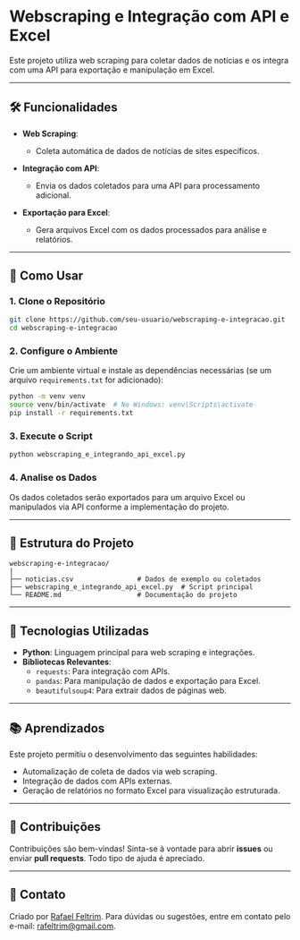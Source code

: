 # Webscraping e Integração com API e Excel

Este projeto utiliza web scraping para coletar dados de notícias e os integra com uma API para exportação e manipulação em Excel.

---

## 🛠️ Funcionalidades

- **Web Scraping**:
  - Coleta automática de dados de notícias de sites específicos.
  
- **Integração com API**:
  - Envia os dados coletados para uma API para processamento adicional.

- **Exportação para Excel**:
  - Gera arquivos Excel com os dados processados para análise e relatórios.

---

## 🚀 Como Usar

### 1. Clone o Repositório

```bash
git clone https://github.com/seu-usuario/webscraping-e-integracao.git
cd webscraping-e-integracao
```

### 2. Configure o Ambiente

Crie um ambiente virtual e instale as dependências necessárias (se um arquivo `requirements.txt` for adicionado):

```bash
python -m venv venv
source venv/bin/activate  # No Windows: venv\Scripts\activate
pip install -r requirements.txt
```

### 3. Execute o Script

```bash
python webscraping_e_integrando_api_excel.py
```

### 4. Analise os Dados

Os dados coletados serão exportados para um arquivo Excel ou manipulados via API conforme a implementação do projeto.

---

## 📁 Estrutura do Projeto

```plaintext
webscraping-e-integracao/
|
├── noticias.csv                # Dados de exemplo ou coletados
├── webscraping_e_integrando_api_excel.py  # Script principal
└── README.md                   # Documentação do projeto
```

---

## 🌟 Tecnologias Utilizadas

- **Python**: Linguagem principal para web scraping e integrações.
- **Bibliotecas Relevantes**:
  - `requests`: Para integração com APIs.
  - `pandas`: Para manipulação de dados e exportação para Excel.
  - `beautifulsoup4`: Para extrair dados de páginas web.

---

## 📚 Aprendizados

Este projeto permitiu o desenvolvimento das seguintes habilidades:
- Automalização de coleta de dados via web scraping.
- Integração de dados com APIs externas.
- Geração de relatórios no formato Excel para visualização estruturada.

---

## 🤝 Contribuições

Contribuições são bem-vindas! Sinta-se à vontade para abrir **issues** ou enviar **pull requests**. Todo tipo de ajuda é apreciado.

---

## 📧 Contato

Criado por [Rafael Feltrim](https://github.com/RaFeltrim). Para dúvidas ou sugestões, entre em contato pelo e-mail: [rafeltrim@gmail.com](mailto:rafeltrim@gmail.com).
